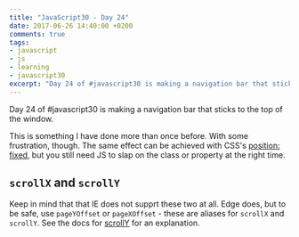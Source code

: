 ```yaml
---
title: "JavaScript30 - Day 24"
date: 2017-06-26 14:40:00 +0200
comments: true
tags:
- javascript
- js
- learning
- javascript30
excerpt: "Day 24 of #javascript30 is making a navigation bar that sticks to the top of the window."
---
```

Day 24 of #javascript30 is making a navigation bar that sticks to the top of the window.

This is something I have done more than once before. With some frustration, though. The same effect can be achieved with CSS's [position: fixed](https://developer.mozilla.org/en-US/docs/Web/CSS/position#Fixed_positioning), but you still need JS to slap on the class or property at the right time. 

## `scrollX` and `scrollY`
Keep in mind that that IE does not supprt these two at all. Edge does, but to be safe, use `pageYOffset` or `pageXOffset` - these are aliases for `scrollX` and `scrollY`. See the docs for [scrollY](https://developer.mozilla.org/en-US/docs/Web/API/Window/scrollY) for an explanation.
